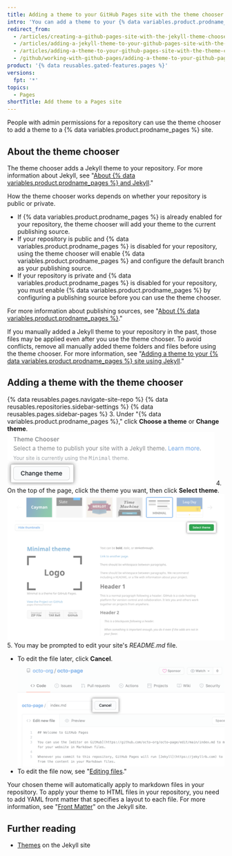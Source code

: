 ```yaml
---
title: Adding a theme to your GitHub Pages site with the theme chooser
intro: 'You can add a theme to your {% data variables.product.prodname_pages %} site to customize your site’s look and feel.'
redirect_from:
  - /articles/creating-a-github-pages-site-with-the-jekyll-theme-chooser/
  - /articles/adding-a-jekyll-theme-to-your-github-pages-site-with-the-jekyll-theme-chooser/
  - /articles/adding-a-theme-to-your-github-pages-site-with-the-theme-chooser
  - /github/working-with-github-pages/adding-a-theme-to-your-github-pages-site-with-the-theme-chooser
product: '{% data reusables.gated-features.pages %}'
versions:
  fpt: '*'
topics:
  - Pages
shortTitle: Add theme to a Pages site
---
```


People with admin permissions for a repository can use the theme chooser to add a theme to a {% data variables.product.prodname_pages %} site.

## About the theme chooser

The theme chooser adds a Jekyll theme to your repository. For more information about Jekyll, see "[About {% data variables.product.prodname_pages %} and Jekyll](/articles/about-github-pages-and-jekyll)."

How the theme chooser works depends on whether your repository is public or private.
  - If {% data variables.product.prodname_pages %} is already enabled for your repository, the theme chooser will add your theme to the current publishing source.
  - If your repository is public and {% data variables.product.prodname_pages %} is disabled for your repository, using the theme chooser will enable {% data variables.product.prodname_pages %} and configure the default branch as your publishing source.
  - If your repository is private and {% data variables.product.prodname_pages %} is disabled for your repository, you must enable {% data variables.product.prodname_pages %} by configuring a publishing source before you can use the theme chooser.

For more information about publishing sources, see "[About {% data variables.product.prodname_pages %}](/articles/about-github-pages#publishing-sources-for-github-pages-sites)."

If you manually added a Jekyll theme to your repository in the past, those files may be applied even after you use the theme chooser. To avoid conflicts, remove all manually added theme folders and files before using the theme chooser. For more information, see "[Adding a theme to your {% data variables.product.prodname_pages %} site using Jekyll](/articles/adding-a-theme-to-your-github-pages-site-using-jekyll)."

## Adding a theme with the theme chooser

{% data reusables.pages.navigate-site-repo %}
{% data reusables.repositories.sidebar-settings %}
{% data reusables.pages.sidebar-pages %}
3. Under "{% data variables.product.prodname_pages %}," click **Choose a theme** or **Change theme**.
  ![Choose a theme button](/assets/images/help/pages/choose-a-theme.png)
4. On the top of the page, click the theme you want, then click **Select theme**.
  ![Theme options and Select theme button](/assets/images/help/pages/select-theme.png)
5. You may be prompted to edit your site's *README.md* file.
   - To edit the file later, click **Cancel**.
   ![Cancel link when editing a file](/assets/images/help/pages/cancel-edit.png)
   - To edit the file now, see "[Editing files](/repositories/working-with-files/managing-files/editing-files)."

Your chosen theme will automatically apply to markdown files in your repository. To apply your theme to HTML files in your repository, you need to add YAML front matter that specifies a layout to each file. For more information, see "[Front Matter](https://jekyllrb.com/docs/front-matter/)" on the Jekyll site.

## Further reading

- [Themes](https://jekyllrb.com/docs/themes/) on the Jekyll site
